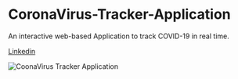 # CoronaVirus-Tracker-Application
An interactive web-based Application to track COVID-19 in real time.

[Linkedin](https://www.linkedin.com/in/rachidassouani/)


![CoonaVirus Tracker Application](https://user-images.githubusercontent.com/28673665/75775502-6582e500-5d52-11ea-914f-bb1b650cb80e.png)
